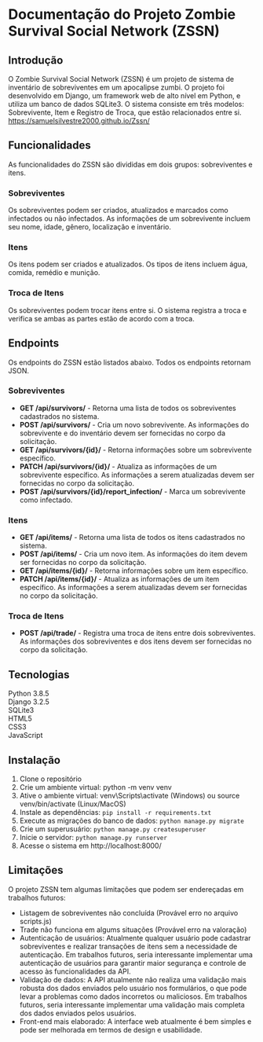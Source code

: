 # Documentação do Projeto Zombie Survival Social Network (ZSSN)

## Introdução
O Zombie Survival Social Network (ZSSN) é um projeto de sistema de inventário de sobreviventes em um apocalipse zumbi. O projeto foi desenvolvido em Django, um framework web de alto nível em Python, e utiliza um banco de dados SQLite3. O sistema consiste em três modelos: Sobrevivente, Item e Registro de Troca, que estão relacionados entre si.  
https://samuelsilvestre2000.github.io/Zssn/

## Funcionalidades
As funcionalidades do ZSSN são divididas em dois grupos: sobreviventes e itens.

### Sobreviventes
Os sobreviventes podem ser criados, atualizados e marcados como infectados ou não infectados. As informações de um sobrevivente incluem seu nome, idade, gênero, localização e inventário.

### Itens
Os itens podem ser criados e atualizados. Os tipos de itens incluem água, comida, remédio e munição.

### Troca de Itens
Os sobreviventes podem trocar itens entre si. O sistema registra a troca e verifica se ambas as partes estão de acordo com a troca.

## Endpoints
Os endpoints do ZSSN estão listados abaixo. Todos os endpoints retornam JSON.

### Sobreviventes
* __GET /api/survivors/__ - Retorna uma lista de todos os sobreviventes cadastrados no sistema.  
* __POST /api/survivors/__ - Cria um novo sobrevivente. As informações do sobrevivente e do inventário devem ser fornecidas no corpo da solicitação.  
* __GET /api/survivors/{id}/__ - Retorna informações sobre um sobrevivente específico.  
* __PATCH /api/survivors/{id}/__ - Atualiza as informações de um sobrevivente específico. As informações a serem atualizadas devem ser fornecidas no corpo da solicitação.  
* __POST /api/survivors/{id}/report_infection/__ - Marca um sobrevivente como infectado.  
### Itens
* __GET /api/items/__ - Retorna uma lista de todos os itens cadastrados no sistema.  
* __POST /api/items/__ - Cria um novo item. As informações do item devem ser fornecidas no corpo da solicitação.  
* __GET /api/items/{id}/__ - Retorna informações sobre um item específico.  
* __PATCH /api/items/{id}/__ - Atualiza as informações de um item específico. As informações a serem atualizadas devem ser fornecidas no corpo da solicitação.  
### Troca de Itens
* __POST /api/trade/__ - Registra uma troca de itens entre dois sobreviventes. As informações dos sobreviventes e dos itens devem ser fornecidas no corpo da solicitação.  
## Tecnologias
Python 3.8.5  
Django 3.2.5  
SQLite3  
HTML5  
CSS3  
JavaScript  
## Instalação
1. Clone o repositório  
2. Crie um ambiente virtual: python -m venv venv  
3. Ative o ambiente virtual: venv\Scripts\activate (Windows) ou source venv/bin/activate (Linux/MacOS)  
4. Instale as dependências: `pip install -r requirements.txt`  
5. Execute as migrações do banco de dados: `python manage.py migrate`  
6. Crie um superusuário: `python manage.py createsuperuser`  
7. Inicie o servidor: `python manage.py runserver`  
8. Acesse o sistema em http://localhost:8000/  
## Limitações  
O projeto ZSSN tem algumas limitações que podem ser endereçadas em trabalhos futuros:
* Listagem de sobreviventes não concluída (Provável erro no arquivo scripts.js)  
* Trade não funciona em algums situações (Provável erro na valoração)  
* Autenticação de usuários: Atualmente qualquer usuário pode cadastrar sobreviventes e realizar transações de itens sem a necessidade de autenticação. Em trabalhos futuros, seria interessante implementar uma autenticação de usuários para garantir maior segurança e controle de acesso às funcionalidades da API.  
* Validação de dados: A API atualmente não realiza uma validação mais robusta dos dados enviados pelo usuário nos formulários, o que pode levar a problemas como dados incorretos ou maliciosos. Em trabalhos futuros, seria interessante implementar uma validação mais completa dos dados enviados pelos usuários.  
* Front-end mais elaborado: A interface web atualmente é bem simples e pode ser melhorada em termos de design e usabilidade.
